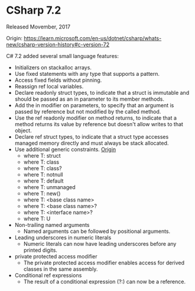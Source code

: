 # CSharp 7.2
Released Movember, 2017

Origin: https://learn.microsoft.com/en-us/dotnet/csharp/whats-new/csharp-version-history#c-version-72

C# 7.2 added several small language features:

* Initializers on stackalloc arrays.
* Use fixed statements with any type that supports a pattern.
* Access fixed fields without pinning.
* Reassign ref local variables.
* Declare readonly struct types, to indicate that a struct is immutable and should be passed as an in parameter to its member methods.
* Add the in modifier on parameters, to specify that an argument is passed by reference but not modified by the called method.
* Use the ref readonly modifier on method returns, to indicate that a method returns its value by reference but doesn't allow writes to that object.
* Declare ref struct types, to indicate that a struct type accesses managed memory directly and must always be stack allocated.
* Use additional generic constraints. [Origin](https://learn.microsoft.com/en-us/dotnet/csharp/programming-guide/generics/constraints-on-type-parameters)
  * where T: struct
  * where T: class
  * where T: class?
  * where T: notnull
  * where T: default
  * where T: unmanaged
  * where T: new()
  * where T: \<base class name>
  * where T: \<base class name>?
  * where T: \<interface name>?
  * where T: U
* Non-trailing named arguments
  * Named arguments can be followed by positional arguments.
* Leading underscores in numeric literals
  * Numeric literals can now have leading underscores before any printed digits.
* private protected access modifier
  * The private protected access modifier enables access for derived classes in the same assembly.
* Conditional ref expressions
  * The result of a conditional expression (?:) can now be a reference.